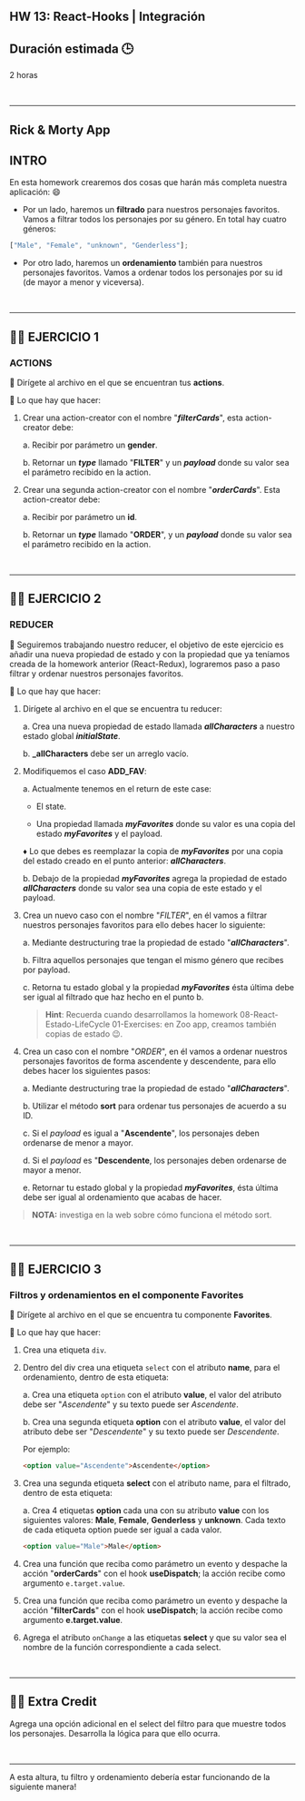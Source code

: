 ## HW 13: React-Hooks | Integración

## **Duración estimada 🕒**

2 horas

<br />

---

## **Rick & Morty App**

## **INTRO**

En esta homework crearemos dos cosas que harán más completa nuestra aplicación: 😄

- Por un lado, haremos un **filtrado** para nuestros personajes favoritos. Vamos a filtrar todos los personajes por su género. En total hay cuatro géneros:

```javascript
["Male", "Female", "unknown", "Genderless"];
```

- Por otro lado, haremos un **ordenamiento** también para nuestros personajes favoritos. Vamos a ordenar todos los personajes por su id (de mayor a menor y viceversa).

<br />

---

## **👩‍💻 EJERCICIO 1**

### **ACTIONS**

🔹 Dirígete al archivo en el que se encuentran tus **actions**.

🔹 Lo que hay que hacer:

1. Crear una action-creator con el nombre "**_filterCards_**", esta action-creator debe:

   a. Recibir por parámetro un **gender**.

   b. Retornar un **_type_** llamado "**FILTER**" y un **_payload_** donde su valor sea el parámetro recibido en la action.

2. Crear una segunda action-creator con el nombre "**_orderCards_**". Esta action-creator debe:

   a. Recibir por parámetro un **id**.

   b. Retornar un **_type_** llamado "**ORDER**", y un **_payload_** donde su valor sea el parámetro recibido en la action.

<br />

---

## **👩‍💻 EJERCICIO 2**

### **REDUCER**

🔹 Seguiremos trabajando nuestro reducer, el objetivo de este ejercicio es añadir una nueva propiedad de estado y con la propiedad que ya teníamos creada de la homework anterior (React-Redux), lograremos paso a paso filtrar y ordenar nuestros personajes favoritos.

🔹 Lo que hay que hacer:

1. Dirígete al archivo en el que se encuentra tu reducer:

   a. Crea una nueva propiedad de estado llamada _**allCharacters**_ a nuestro estado global **_initialState_**.

   b. **\_allCharacters** debe ser un arreglo vacío.

2. Modifiquemos el caso **ADD_FAV**:

   a. Actualmente tenemos en el return de este case:

   - El state.

   - Una propiedad llamada _**myFavorites**_ donde su valor es una copia del estado _**myFavorites**_ y el payload.

   ♦ Lo que debes es reemplazar la copia de _**myFavorites**_ por una copia del estado creado en el punto anterior: _**allCharacters**_.

   b. Debajo de la propiedad _**myFavorites**_ agrega la propiedad de estado _**allCharacters**_ donde su valor sea una copia de este estado y el payload.

3. Crea un nuevo caso con el nombre "_FILTER_", en él vamos a filtrar nuestros personajes favoritos para ello debes hacer lo siguiente:

   a. Mediante destructuring trae la propiedad de estado "**_allCharacters_**".

   b. Filtra aquellos personajes que tengan el mismo género que recibes por payload.

   c. Retorna tu estado global y la propiedad **_myFavorites_** ésta última debe ser igual al filtrado que haz hecho en el punto b.

   > **Hint**: Recuerda cuando desarrollamos la homework 08-React-Estado-LifeCycle 01-Exercises: en Zoo app, creamos también copias de estado 😉.

4. Crea un caso con el nombre "_ORDER_", en él vamos a ordenar nuestros personajes favoritos de forma ascendente y descendente, para ello debes hacer los siguientes pasos:

   a. Mediante destructuring trae la propiedad de estado "**_allCharacters_**".

   b. Utilizar el método **sort** para ordenar tus personajes de acuerdo a su ID.

   c. Si el _payload_ es igual a "**Ascendente**", los personajes deben ordenarse de menor a mayor.

   d. Si el _payload_ es "**Descendente**, los personajes deben ordenarse de mayor a menor.

   e. Retornar tu estado global y la propiedad **_myFavorites_**, ésta última debe ser igual al ordenamiento que acabas de hacer.

> **NOTA:** investiga en la web sobre cómo funciona el método sort.

<br />

---

## **👩‍💻 EJERCICIO 3**

### **Filtros y ordenamientos en el componente Favorites**

🔹 Dirígete al archivo en el que se encuentra tu componente **Favorites**.

🔹 Lo que hay que hacer:

1. Crea una etiqueta `div`.

2. Dentro del div crea una etiqueta `select` con el atributo **name**, para el ordenamiento, dentro de esta etiqueta:

   a. Crea una etiqueta `option` con el atributo **value**, el valor del atributo debe ser "_Ascendente_" y su texto puede ser _Ascendente_.

   b. Crea una segunda etiqueta **option** con el atributo **value**, el valor del atributo debe ser "_Descendente_" y su texto puede ser _Descendente_.

   Por ejemplo:

   ```html
   <option value="Ascendente">Ascendente</option>
   ```

3. Crea una segunda etiqueta **select** con el atributo name, para el filtrado, dentro de esta etiqueta:

   a. Crea 4 etiquetas **option** cada una con su atributo **value** con los siguientes valores: **Male**, **Female**, **Genderless** y **unknown**. Cada texto de cada etiqueta option puede ser igual a cada valor.

   ```html
   <option value="Male">Male</option>
   ```

4. Crea una función que reciba como parámetro un evento y despache la acción "**orderCards**" con el hook **useDispatch**; la acción recibe como argumento `e.target.value`.

5. Crea una función que reciba como parámetro un evento y despache la acción "**filterCards**" con el hook **useDispatch**; la acción recibe como argumento **e.target.value**.

6. Agrega el atributo `onChange` a las etiquetas **select** y que su valor sea el nombre de la función correspondiente a cada select.

<br />

---

## **👩‍💻 Extra Credit**

Agrega una opción adicional en el select del filtro para que muestre todos los personajes. Desarrolla la lógica para que ello ocurra.

<br />

---

A esta altura, tu filtro y ordenamiento debería estar funcionando de la siguiente manera!

<img src="./img/example.gif" alt="" />
